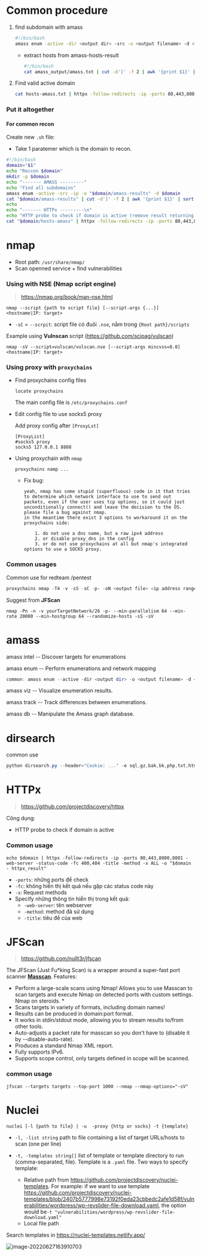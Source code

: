 Common procedure
=======
1. find subdomain with amass

   ```sh
   #!/bin/bash
   amass enum -active -dir <output dir> -src -o <output filename> -d <main domain name> -blf <path to file providing blackisted domains>
   ```

   - extract hosts from amass-hosts-result

     ```sh
     #!/bin/bash
     cat amass_output/amass.txt | cut -d']' -f 2 | awk '{print $1}' | sort -u > hosts-amass.txt
     ```

     

2. Find valid active domain

   ```sh
   cat hosts-amass.txt | httpx -follow-redirects -ip -ports 80,443,8080,8081 -web-server -status-code -fc 400,404 -title -method -o httpx-hosts -x ALL
   ```



### Put it altogether

#### For common recon

Create new `.sh` file: 

- Take 1 paratemer which is the domain to recon.

```sh
#!/bin/bash
domain="$1"
echo "Reccon $domain"
mkdir -p $domain
echo "------- AMASS ---------"
echo "Find all subdomains"
amass enum -active -src -ip -o "$domain/amass-results" -d $domain
cat "$domain/amass-results" | cut -d']' -f 2 | awk '{print $1}' | sort -u > "$domain/hosts-amass"
echo 
echo "------- HTTPx ---------\n"
echo "HTTP probe to check if domain is active (remove result returning 404, 400)"
cat "$domain/hosts-amass" | httpx -follow-redirects -ip -ports 80,443,8080,8081 -web-server -status-code -fc 400,404 -title -method -x ALL -o "$domain/httpx-hosts" 
```



nmap
=======
- Root path: `/usr/share/nmap/`
- Scan openned service + find vulnerabilities

### Using with NSE (Nmap script engine)

> https://nmap.org/book/man-nse.html

```
nmap --script {path to script file} [--script-args {...}] <hostname|IP: target>
```

- `-sC` = `--scrpit`: script file có đuôi `.nse`, nằm trong `{Root path}/scripts`



Example using **Vulnscan** script (https://github.com/scipag/vulscan)

```
nmap -sV --script=vulscan/vulscan.nse [--script-args mincvss=8.0] <hostname|IP: target>
```



### Using  proxy with `proxychains`

- Find proxychains config files

  ```
  locate proxychains
  ```

  The main config file is `/etc/proxychains.conf`

- Edit config file to use socks5 proxy

  Add proxy config after `[ProxyLst]`

  ```
  [ProxyList]
  #socks5 proxy
  socks5 127.0.0.1 8888
  ```

- Using proxychain with `nmap`

  ```
  proxychains namp ...
  ```
  
  - Fix bug:
  
    ```
    yeah, nmap has some stupid (superfluous) code in it that tries to determine which network interface to use to send out packets, even if the user uses tcp options, so it could just unconditionally connect() and leave the decision to the OS.
    please file a bug against nmap.
    in the meantime there exist 3 options to workaround it on the proxychains side:
    
        1. do not use a dns name, but a raw ipv4 address
        2. or disable proxy_dns in the config
        3. or do not use proxychains at all but nmap's integrated options to use a SOCKS proxy.
    ```
  


### Common usages

Common use for redteam /pentest

```powershell
proxychains nmap -T4 -v -sS -sC -p- -oN <output file> <ip address range>
```

Suggest from **JFScan**

```
nmap -Pn -n -v yourTargetNetwork/26 -p- --min-parallelism 64 --min-rate 20000 --min-hostgroup 64 --randomize-hosts -sS -sV
```



amass
=======
amass intel -- Discover targets for enumerations

amass enum -- Perform enumerations and network mapping

```powershell
common: amass enum --active -dir <output dir> -o <output filename> -d <main domain name>
```

amass viz -- Visualize enumeration results.

amass track -- Track differences between enumerations.

amass db -- Manipulate the Amass graph database.
	

# dirsearch

common use

```powershell
python dirsearch.py --header="Cookie: ..." -e sql,gz,bak,bk,php,txt,html,xml,asp,aspx,cgi,phtml,jsp,zip,rar,7z -r -R 3 --random-agents -b -t 5 -x 404,400 --proxy "http://localhost:8080" -u "{URL}"
```



# HTTPx

> https://github.com/projectdiscovery/httpx

Công dụng:

- HTTP probe to check if domain is active

### Common usage

```
echo $domain | httpx -follow-redirects -ip -ports 80,443,8080,8081 -web-server -status-code -fc 400,404 -title -method -x ALL -o "$domain - httpx_result" 
```

- `-ports`: những ports để check
- `-fc`: không hiển thị kết quả nếu gặp các status code này
- `-x`: Request methods
- Specify những thông tin hiển thị trong kết quả:
  - `-web-server`: tên webserver
  - `-method`: method đã sử dụng
  - `-title`: tiêu đề của web



# JFScan

> https://github.com/nullt3r/jfscan
>
> 

The JFScan (Just Fu*king Scan) is a wrapper around a super-fast port scanner [**Masscan**](https://github.com/robertdavidgraham/masscan). Features:

- Perform a large-scale scans using Nmap! Allows you to use Masscan to scan targets and execute Nmap on detected ports with custom settings. Nmap on steroids. *
- Scans targets in variety of formats, including domain names!
- Results can be produced in domain:port format.
- It works in stdin/stdout mode, allowing you to stream results to/from other tools.
- Auto-adjusts a packet rate for masscan so you don't have to (disable it by --disable-auto-rate).
- Produces a standard Nmap XML report.
- Fully supports IPv6.
- Supports scope control, only targets defined in scope will be scanned.

### common usage

```
jfscan --targets targets --top-port 1000 --nmap --nmap-options="-sV" 
```



# Nuclei

```
nuclei [-l {path to file} | -u  -proxy {http or socks} -t {template}
```

- `-l, -list string`    path to file containing a list of target URLs/hosts to scan (one per line)

- `-t, -templates string[]`     list of template or template directory to run (comma-separated, file). Template is a `.yaml` file. Two ways to specify template:
  - Relative path from https://github.com/projectdiscovery/nuclei-templates. For example: if we want to use template https://github.com/projectdiscovery/nuclei-templates/blob/2407b5777998e73192f0eda23cbbedc2afe1d58f/vulnerabilities/wordpress/wp-revslider-file-download.yaml, the option would be`-t "vulnerabilities/wordpress/wp-revslider-file-download.yaml"`
  - Local file path



Search templates in https://nuclei-templates.netlify.app/

![image-20220627163910703](D:\Tools\Stuff\reconnaissance\images\image-20220627163910703.png)
